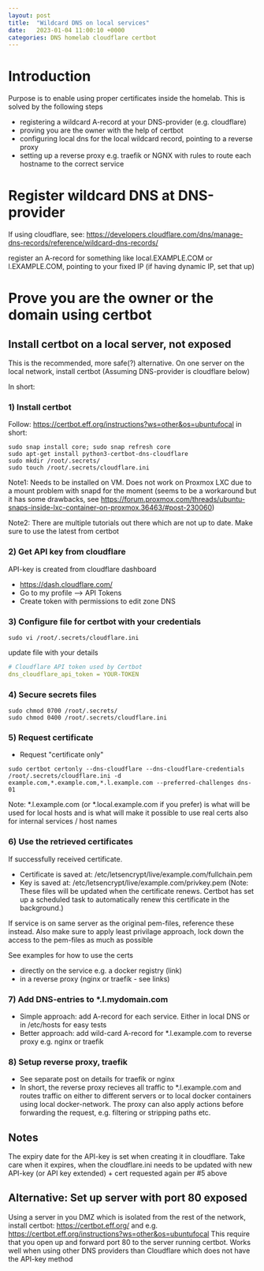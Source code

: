 ```yaml
---
layout: post
title:  "Wildcard DNS on local services"
date:   2023-01-04 11:00:10 +0000
categories: DNS homelab cloudflare certbot
---
```


# Introduction
Purpose is to enable using proper certificates inside the homelab. This is solved by the following steps
* registering a wildcard A-record at your DNS-provider (e.g. cloudflare)
* proving you are the owner with the help of certbot 
* configuring local dns for the local wildcard record, pointing to a reverse proxy
* setting up a reverse proxy e.g. traefik or NGNX with rules to route each hostname to the correct service

# Register wildcard DNS at DNS-provider
If using cloudflare, see: https://developers.cloudflare.com/dns/manage-dns-records/reference/wildcard-dns-records/

register an A-record for something like local.EXAMPLE.COM or l.EXAMPLE.COM, pointing to your fixed IP (if having dynamic IP, set that up)

# Prove you are the owner or the domain using certbot
## Install certbot on a local server, not exposed
This is the recommended, more safe(?) alternative.
On one server on the local network, install certbot
(Assuming DNS-provider is cloudflare below)

In short:
### 1) Install certbot

Follow: https://certbot.eff.org/instructions?ws=other&os=ubuntufocal
in short:
```console
sudo snap install core; sudo snap refresh core
sudo apt-get install python3-certbot-dns-cloudflare
sudo mkdir /root/.secrets/
sudo touch /root/.secrets/cloudflare.ini
```
Note1: Needs to be installed on VM. Does not work on Proxmox LXC due to a mount problem with snapd for the moment (seems to be a workaround but it has some drawbacks, see https://forum.proxmox.com/threads/ubuntu-snaps-inside-lxc-container-on-proxmox.36463/#post-230060)

Note2: There are multiple tutorials out there which are not up to date. Make sure to use the latest from certbot

### 2) Get API key from cloudflare
API-key is created from cloudflare dashboard
* https://dash.cloudflare.com/
* Go to my profile --> API Tokens
* Create token with permissions to edit zone DNS


### 3) Configure file for certbot with your credentials
```console
sudo vi /root/.secrets/cloudflare.ini
```
update file with your details
```yaml
# Cloudflare API token used by Certbot
dns_cloudflare_api_token = YOUR-TOKEN
```
### 4) Secure secrets files
```console
sudo chmod 0700 /root/.secrets/
sudo chmod 0400 /root/.secrets/cloudflare.ini
```

### 5) Request certificate
* Request "certificate only"

```console
sudo certbot certonly --dns-cloudflare --dns-cloudflare-credentials /root/.secrets/cloudflare.ini -d example.com,*.example.com,*.l.example.com --preferred-challenges dns-01
 ```
Note: *.l.example.com (or *.local.example.com if you prefer) is what will be used for local hosts and is what will make it possible to use real certs also for internal services / host names


### 6) Use the retrieved certificates
If successfully received certificate.
* Certificate is saved at: /etc/letsencrypt/live/example.com/fullchain.pem
* Key is saved at: /etc/letsencrypt/live/example.com/privkey.pem
(Note: These files will be updated when the certificate renews. Certbot has set up a scheduled task to automatically renew this certificate in the background.)

If service is on same server as the original pem-files, reference these instead.
Also make sure to apply least privilage approach, lock down the access to the pem-files as much as possible

See examples for how to use the certs
* directly on the service e.g. a docker registry (link)
* in a reverse proxy (nginx or traefik - see links)

### 7) Add DNS-entries to *.l.mydomain.com
 * Simple approach: add A-record for each service. Either in local DNS or in /etc/hosts for easy tests
 * Better approach: add wild-card A-record for *.l.example.com to reverse proxy e.g. nginx or traefik

### 8) Setup reverse proxy, traefik
 * See separate post on details for traefik or nginx
 * In short, the reverse proxy recieves all traffic to *.l.example.com and routes traffic on either to different servers or to local docker containers using local docker-network. The proxy can also apply actions before forwarding the request, e.g. filtering or stripping paths etc.

## Notes
The expiry date for the API-key is set when creating it in cloudflare. Take care when it expires, when the cloudflare.ini needs to be updated with new API-key (or API key extended) + cert requested again per #5 above

## Alternative: Set up server with port 80 exposed 
Using a server in you DMZ which is isolated from the rest of the network, install certbot: https://certbot.eff.org/ and e.g. https://certbot.eff.org/instructions?ws=other&os=ubuntufocal
This require that you open up and forward port 80 to the server running certbot. Works well when using other DNS providers than Cloudflare which does not have the API-key method